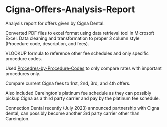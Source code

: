 # Cigna-Offers-Analysis-Report
Analysis report for offers given by Cigna Dental.

Converted PDF files to excel format using data retrieval tool in Microsoft Excel.
Data cleaning and transformation to proper 3 column style (Procedure code, description, and fees). 

VLOOKUP formula to reference other fee schedules and only specific procedure codes. 

Used [Procedres-by-Procedure-Codes](https://github.com/and33zy/Procedures-by-Procedure-Code/blob/main/Procedures%20By%20Procedure%20Code.csv) to only compare rates with important procedures only. 

Compare current Cigna fees to 1rst, 2nd, 3rd, and 4th offers. 

Also included Careington's platinum fee schedule as they can possibly pickup Cigna as a third party carrier and pay by the platinum fee schedule. 

Connection Dental recently (July 2023) announced partnership with Cigna dental, can possibly become another 3rd party carrier other than Careington. 
